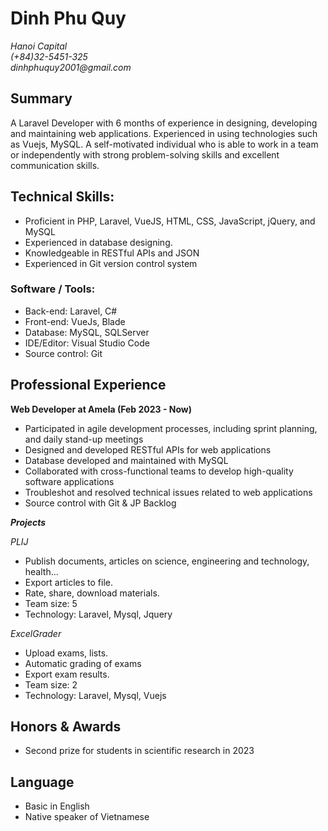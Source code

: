 # Dinh Phu Quy
_Hanoi Capital_  
_(+84)32-5451-325_  
_dinhphuquy2001@gmail.com_

## Summary
A Laravel Developer with 6 months of experience in designing, developing and maintaining web applications. Experienced in using technologies such as Vuejs, MySQL. A self-motivated individual who is able to work in a team or independently with strong problem-solving skills and excellent communication skills.

## Technical Skills:
- Proficient in PHP, Laravel, VueJS, HTML, CSS, JavaScript, jQuery, and MySQL
- Experienced in database designing.
- Knowledgeable in RESTful APIs and JSON
- Experienced in  Git version control system

### Software / Tools:
- Back-end: Laravel, C#
- Front-end: VueJs, Blade
- Database: MySQL, SQLServer
- IDE/Editor: Visual Studio Code
- Source control: Git

## Professional Experience
__Web Developer at Amela (Feb  2023 - Now)__
- Participated in agile development processes, including sprint planning, and daily stand-up meetings
- Designed and developed RESTful APIs for web applications
- Database developed and maintained with MySQL
- Collaborated with cross-functional teams to develop high-quality software applications
- Troubleshot and resolved technical issues related to web applications
- Source control with Git &  JP Backlog

___Projects___

_PLIJ_
- Publish documents, articles on science, engineering and technology, health...
- Export articles to file.
- Rate, share, download materials.
- Team size: 5
- Technology: Laravel, Mysql,  Jquery

_ExcelGrader_
- Upload exams, lists.
- Automatic grading of exams
- Export exam results.
- Team size: 2
- Technology: Laravel, Mysql,  Vuejs

## Honors & Awards 
- Second prize for students in scientific research in 2023

## Language
- Basic in English
- Native speaker of Vietnamese